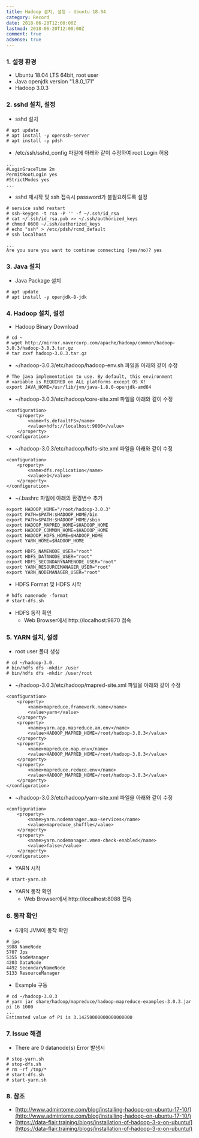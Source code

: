 ```yaml
---
title: Hadoop 설치, 설정 - Ubuntu 18.04
category: Record
date: 2018-06-20T12:00:00Z
lastmod: 2018-06-20T12:00:00Z
comment: true
adsense: true
---
```


### 1. 설정 환경

* Ubuntu 18.04 LTS 64bit, root user
* Java openjdk version "1.8.0_171"
* Hadoop 3.0.3

### 2. sshd 설치, 설정

* sshd 설치

~~~
# apt update
# apt install -y openssh-server
# apt install -y pdsh
~~~

* /etc/ssh/sshd_config 파일에 아래와 같이 수정하여 root Login 허용

~~~
...
#LoginGraceTime 2m
PermitRootLogin yes
#StrictModes yes
...
~~~

* sshd 재시작 및 ssh 접속시 password가 불필요하도록 설정

~~~
# service sshd restart
# ssh-keygen -t rsa -P '' -f ~/.ssh/id_rsa
# cat ~/.ssh/id_rsa.pub >> ~/.ssh/authorized_keys
# chmod 0600 ~/.ssh/authorized_keys
# echo "ssh" > /etc/pdsh/rcmd_default
# ssh localhost

...
Are you sure you want to continue connecting (yes/no)? yes
~~~

### 3. Java 설치 

* Java Package 설치

~~~
# apt update
# apt install -y openjdk-8-jdk
~~~

### 4. Hadoop 설치, 설정

* Hadoop Binary Download

~~~
# cd ~
# wget http://mirror.navercorp.com/apache/hadoop/common/hadoop-3.0.3/hadoop-3.0.3.tar.gz
# tar zxvf hadoop-3.0.3.tar.gz
~~~

* ~/hadoop-3.0.3/etc/hadoop/hadoop-env.sh 파일을 아래와 같이 수정

~~~
# The java implementation to use. By default, this environment
# variable is REQUIRED on ALL platforms except OS X!
export JAVA_HOME=/usr/lib/jvm/java-1.8.0-openjdk-amd64
~~~

* ~/hadoop-3.0.3/etc/hadoop/core-site.xml 파일을 아래와 같이 수정

~~~
<configuration>
	<property>
        <name>fs.defaultFS</name>
        <value>hdfs://localhost:9000</value>
    </property>
</configuration>
~~~

* ~/hadoop-3.0.3/etc/hadoop/hdfs-site.xml 파일을 아래와 같이 수정

~~~
<configuration>
	<property>
        <name>dfs.replication</name>
        <value>1</value>
    </property>
</configuration>
~~~

* ~/.bashrc 파일에 아래의 환경변수 추가

~~~
export HADOOP_HOME="/root/hadoop-3.0.3"
export PATH=$PATH:$HADOOP_HOME/bin
export PATH=$PATH:$HADOOP_HOME/sbin
export HADOOP_MAPRED_HOME=$HADOOP_HOME
export HADOOP_COMMON_HOME=$HADOOP_HOME
export HADOOP_HDFS_HOME=$HADOOP_HOME
export YARN_HOME=$HADOOP_HOME

export HDFS_NAMENODE_USER="root"
export HDFS_DATANODE_USER="root"
export HDFS_SECONDARYNAMENODE_USER="root"
export YARN_RESOURCEMANAGER_USER="root"
export YARN_NODEMANAGER_USER="root"
~~~

* HDFS Format 및 HDFS 시작

~~~
# hdfs namenode -format
# start-dfs.sh
~~~

* HDFS 동작 확인 
  * Web Browser에서 http://localhost:9870 접속

### 5. YARN 설치, 설정

* root user 폴더 생성

~~~
# cd ~/hadoop-3.0.
# bin/hdfs dfs -mkdir /user
# bin/hdfs dfs -mkdir /user/root
~~~

* ~/hadoop-3.0.3/etc/hadoop/mapred-site.xml 파일을 아래와 같이 수정

~~~
<configuration>
	<property>
		<name>mapreduce.framework.name</name>
		<value>yarn</value>
	</property>
	<property>
		<name>yarn.app.mapreduce.am.env</name>
		<value>HADOOP_MAPRED_HOME=/root/hadoop-3.0.3</value>
	</property>
	<property>
		<name>mapreduce.map.env</name>
		<value>HADOOP_MAPRED_HOME=/root/hadoop-3.0.3</value>
	</property>
	<property>
		<name>mapreduce.reduce.env</name>
		<value>HADOOP_MAPRED_HOME=/root/hadoop-3.0.3</value>
	</property>
</configuration>
~~~

* ~/hadoop-3.0.3/etc/hadoop/yarn-site.xml 파일을 아래와 같이 수정

~~~
<configuration>
	<property>
		<name>yarn.nodemanager.aux-services</name>
		<value>mapreduce_shuffle</value>
	</property>
	<property>
		<name>yarn.nodemanager.vmem-check-enabled</name>
		<value>false</value>
	</property>
</configuration>
~~~

* YARN 시작 

~~~
# start-yarn.sh
~~~

* YARN 동작 확인 
  * Web Browser에서 http://localhost:8088 접속

### 6. 동작 확인

* 6개의 JVM이 동작 확인

~~~
# jps
3988 NameNode
5707 Jps
5355 NodeManager
4203 DataNode
4492 SecondaryNameNode
5133 ResourceManager
~~~

* Example 구동

~~~
# cd ~/hadoop-3.0.3
# yarn jar share/hadoop/mapreduce/hadoop-mapreduce-examples-3.0.3.jar pi 16 1000
...
Estimated value of Pi is 3.14250000000000000000
~~~

### 7. Issue 해결

* There are 0 datanode(s) Error 발생시

~~~
# stop-yarn.sh
# stop-dfs.sh
# rm -rf /tmp/*
# start-dfs.sh
# start-yarn.sh
~~~

### 8. 참조

* [http://www.admintome.com/blog/installing-hadoop-on-ubuntu-17-10/](http://www.admintome.com/blog/installing-hadoop-on-ubuntu-17-10/)
* [https://data-flair.training/blogs/installation-of-hadoop-3-x-on-ubuntu/](https://data-flair.training/blogs/installation-of-hadoop-3-x-on-ubuntu/)
